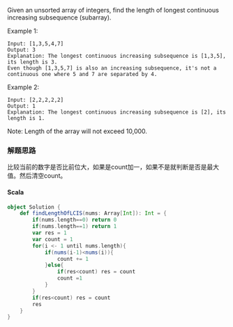 Given an unsorted array of integers, find the length of longest continuous increasing subsequence (subarray).

Example 1:
```
Input: [1,3,5,4,7]
Output: 3
Explanation: The longest continuous increasing subsequence is [1,3,5], its length is 3. 
Even though [1,3,5,7] is also an increasing subsequence, it's not a continuous one where 5 and 7 are separated by 4. 
```
Example 2:
```
Input: [2,2,2,2,2]
Output: 1
Explanation: The longest continuous increasing subsequence is [2], its length is 1. 
```
Note: Length of the array will not exceed 10,000.

### 解题思路
比较当前的数字是否比前位大，如果是count加一，如果不是就判断是否是最大值。然后清空count。
#### Scala
```scala
object Solution {
    def findLengthOfLCIS(nums: Array[Int]): Int = {
        if(nums.length==0) return 0
        if(nums.length==1) return 1
        var res = 1
        var count = 1
        for(i <- 1 until nums.length){
            if(nums(i-1)<nums(i)){
                count += 1
            }else{
                if(res<count) res = count
                count =1
            }
        }
        if(res<count) res = count
        res
    }
}
```